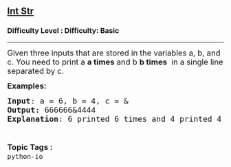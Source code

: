 <h2><a href="https://www.geeksforgeeks.org/problems/int-str--164410/1?page=3&difficulty=Basic&status=unsolved,attempted&sortBy=accuracy">Int Str</a></h2><h3>Difficulty Level : Difficulty: Basic</h3><hr><div class="problems_problem_content__Xm_eO"><p><span style="font-size: 18px;">Given three inputs that are stored in the variables a, b, and c. You need to print a <strong>a times</strong> and b <strong>b&nbsp;times</strong>&nbsp; in a single line separated by c.</span></p>
<p><span style="font-size: 18px;"><strong>Examples:</strong></span></p>
<pre><span style="font-size: 18px;"><strong>Input</strong>: a = 6, b = 4, c = &amp;
<strong>Output:</strong> 666666&amp;4444
<strong>Explanation</strong>: 6 printed 6 times and 4 printed 4 times seperated by c = &amp;.
</span></pre></div><br><p><span style=font-size:18px><strong>Topic Tags : </strong><br><code>python-io</code>&nbsp;